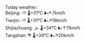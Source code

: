 Today weather:  
Beijing: ⛅️  🌡️+31°C 🌬️↖7km/h  
Tianjin: ⛅️  🌡️+31°C 🌬️↗19km/h  
Shijiazhuang: 🌫  🌡️+34°C 🌬️↑11km/h  
Tangshan: ⛈   🌡️+34°C 🌬️↗20km/h  
